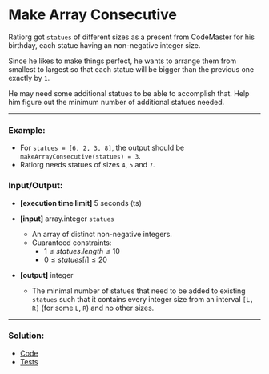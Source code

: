 # Make Array Consecutive

Ratiorg got `statues` of different sizes as a present from CodeMaster for his birthday, each statue having an non-negative integer size. 

Since he likes to make things perfect, he wants to arrange them from smallest to largest so that each statue will be bigger than the previous one exactly by `1`. 

He may need some additional statues to be able to accomplish that. Help him figure out the minimum number of additional statues needed.

---

### Example:

- For `statues = [6, 2, 3, 8]`, the output should be `makeArrayConsecutive(statues) = 3`.
- Ratiorg needs statues of sizes `4`, `5` and `7`.

### Input/Output:

- **[execution time limit]** 5 seconds (ts)


- **[input]** array.integer `statues`
  - An array of distinct non-negative integers.
  - Guaranteed constraints:
    - $1 \le statues.length \le 10$
    - $0 \le statues[i] \le 20$
 

- **[output]** integer
  - The minimal number of statues that need to be added to existing `statues` such that it contains every integer size from an interval `[L, R]` (for some `L`, `R`) and no other sizes.

---

### Solution:

- [Code](/src/arcade/intro/06-make-array-consecutive/make-array-consecutive.ts)
- [Tests](/src/arcade/intro/06-make-array-consecutive/test/make-array-consecutive.test.ts)
